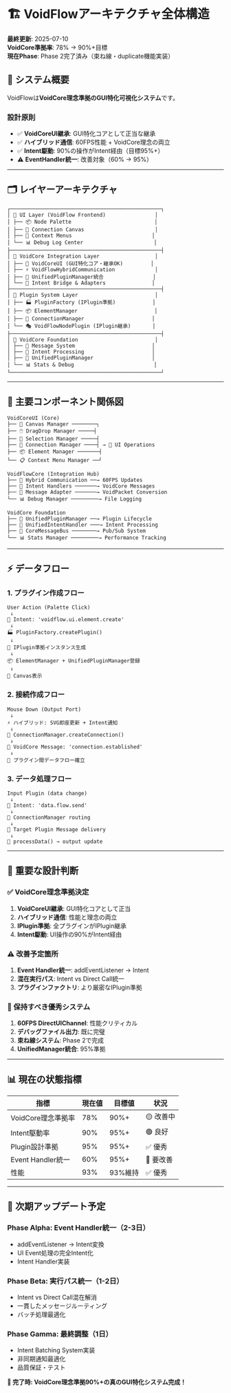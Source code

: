 # 🏗️ VoidFlowアーキテクチャ全体構造

**最終更新**: 2025-07-10  
**VoidCore準拠率**: 78% → 90%+目標  
**現在Phase**: Phase 2完了済み（束ね線・duplicate機能実装）

## 🎯 **システム概要**

VoidFlowは**VoidCore理念準拠のGUI特化可視化システム**です。

### **設計原則**
- ✅ **VoidCoreUI継承**: GUI特化コアとして正当な継承
- ✅ **ハイブリッド通信**: 60FPS性能 + VoidCore理念の両立
- ✅ **Intent駆動**: 90%の操作がIntent経由（目標95%+）
- ⚠️ **EventHandler統一**: 改善対象（60% → 95%）

---

## 🗂️ **レイヤーアーキテクチャ**

```
┌─────────────────────────────────────────────────┐
│ 🎨 UI Layer (VoidFlow Frontend)                │
│ ├── 📦 Node Palette                           │
│ ├── 🎯 Connection Canvas                       │
│ ├── 🔧 Context Menus                          │
│ └── 📊 Debug Log Center                       │
├─────────────────────────────────────────────────┤
│ 🔄 VoidCore Integration Layer                  │
│ ├── 🎨 VoidCoreUI (GUI特化コア・継承OK)         │
│ ├── ⚡ VoidFlowHybridCommunication             │
│ ├── 🧩 UnifiedPluginManager統合                │
│ └── 🔗 Intent Bridge & Adapters               │
├─────────────────────────────────────────────────┤
│ 🧩 Plugin System Layer                         │
│ ├── 🏭 PluginFactory (IPlugin準拠)            │
│ ├── 📦 ElementManager                         │
│ ├── 🔗 ConnectionManager                      │
│ └── 🎭 VoidFlowNodePlugin (IPlugin継承)       │
├─────────────────────────────────────────────────┤
│ 🚀 VoidCore Foundation                         │
│ ├── 📨 Message System                         │
│ ├── 🎯 Intent Processing                      │
│ ├── 🔌 UnifiedPluginManager                   │
│ └── 📊 Stats & Debug                          │
└─────────────────────────────────────────────────┘
```

---

## 🔗 **主要コンポーネント関係図**

```
VoidCoreUI (Core)
├── 🎨 Canvas Manager ────────┐
├── 🖱️ DragDrop Manager ─────┤
├── 🔘 Selection Manager ─────┤ 
├── 🔗 Connection Manager ────┤ → 🎯 UI Operations
├── 📦 Element Manager ───────┤
└── 📋 Context Menu Manager ──┘

VoidFlowCore (Integration Hub)
├── 🔄 Hybrid Communication ──→ 60FPS Updates
├── 🎯 Intent Handlers ───────→ VoidCore Messages
├── 🔧 Message Adapter ───────→ VoidPacket Conversion
└── 📊 Debug Manager ─────────→ File Logging

VoidCore Foundation
├── 🧩 UnifiedPluginManager ──→ Plugin Lifecycle
├── 🎯 UnifiedIntentHandler ───→ Intent Processing  
├── 📨 CoreMessageBus ────────→ Pub/Sub System
└── 📊 Stats Manager ─────────→ Performance Tracking
```

---

## ⚡ **データフロー**

### **1. プラグイン作成フロー**
```
User Action (Palette Click)
 ↓
🎯 Intent: 'voidflow.ui.element.create'
 ↓  
🏭 PluginFactory.createPlugin()
 ↓
🧩 IPlugin準拠インスタンス生成
 ↓
📦 ElementManager + UnifiedPluginManager登録
 ↓
🎨 Canvas表示
```

### **2. 接続作成フロー**
```
Mouse Down (Output Port)
 ↓
⚡ ハイブリッド: SVG即座更新 + Intent通知
 ↓
🔗 ConnectionManager.createConnection()
 ↓
📨 VoidCore Message: 'connection.established'
 ↓
🧩 プラグイン間データフロー確立
```

### **3. データ処理フロー**
```
Input Plugin (data change)
 ↓
🎯 Intent: 'data.flow.send'
 ↓
🔄 ConnectionManager routing
 ↓
📨 Target Plugin Message delivery
 ↓
🧩 processData() → output update
```

---

## 🔧 **重要な設計判断**

### **✅ VoidCore理念準拠決定**
1. **VoidCoreUI継承**: GUI特化コアとして正当
2. **ハイブリッド通信**: 性能と理念の両立
3. **IPlugin準拠**: 全プラグインがIPlugin継承
4. **Intent駆動**: UI操作の90%がIntent経由

### **⚠️ 改善予定箇所**
1. **Event Handler統一**: addEventListener → Intent
2. **混在実行パス**: Intent vs Direct Call統一  
3. **プラグインファクトリ**: より厳密なIPlugin準拠

### **🚨 保持すべき優秀システム**
1. **60FPS DirectUIChannel**: 性能クリティカル
2. **デバッグファイル出力**: 既に完璧
3. **束ね線システム**: Phase 2で完成
4. **UnifiedManager統合**: 95%準拠

---

## 📊 **現在の状態指標**

| 指標 | 現在値 | 目標値 | 状況 |
|------|--------|--------|------|
| VoidCore理念準拠率 | 78% | 90%+ | 🟡 改善中 |
| Intent駆動率 | 90% | 95%+ | 🟢 良好 |
| Plugin設計準拠 | 95% | 95%+ | ✅ 優秀 |
| Event Handler統一 | 60% | 95%+ | 🔴 要改善 |
| 性能 | 93% | 93%維持 | ✅ 優秀 |

---

## 🎯 **次期アップデート予定**

### **Phase Alpha: Event Handler統一（2-3日）**
- addEventListener → Intent変換
- UI Event処理の完全Intent化
- Intent Handler実装

### **Phase Beta: 実行パス統一（1-2日）**  
- Intent vs Direct Call混在解消
- 一貫したメッセージルーティング
- バッチ処理最適化

### **Phase Gamma: 最終調整（1日）**
- Intent Batching System実装
- 非同期通知最適化
- 品質保証・テスト

**🎉 完了時: VoidCore理念準拠90%+の真のGUI特化システム完成！**